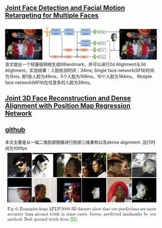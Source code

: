 
[Joint Face Detection and Facial Motion Retargeting for Multiple Faces](https://arxiv.org/abs/1902.10744)
-
![image](https://github.com/renchenliang/daily-paper-computer-vision/blob/master/face%20recognition/image/QQ%E5%9B%BE%E7%89%8720190612152651.png)
  该文提出一个轻量级网络生成68landmark，并可以进行2d Alighment与3d Alighment。实验结果：人脸检测时间：34ms; Single face network(SFN)时间为15ms. 即1张人脸为49ms，5个人脸为109ms，10个人脸为184ms。  Mutiple face network(MFN)在任意多的人脸为39ms。

[Joint 3D Face Reconstruction and Dense Alignment with Position Map Regression Network](https://arxiv.org/abs/1803.07835)
-
[github](https://github.com/YadiraF/PRNet)
-
本文主要是从一幅二维脸部图像进行脸部三维重构以及dense alignment. 运行时间为100fps
![](https://github.com/renchenliang/daily-paper-computer-vision/blob/master/face%20recognition/image/QQ%E5%9B%BE%E7%89%8720190615174941.png)
